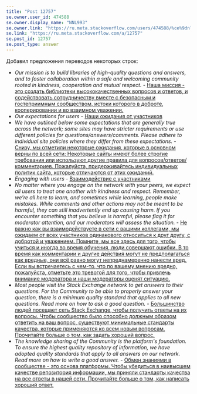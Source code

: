 ```yaml
---
title: "Post 12757"
se.owner.user_id: 474588
se.owner.display_name: "ΝNL993"
se.owner.link: "https://ru.meta.stackoverflow.com/users/474588/%ce%9dnl993"
se.link: "https://ru.meta.stackoverflow.com/a/12757"
se.post_id: 12757
se.post_type: answer
---
```

<p>Добавил предложения переводов некоторых строк:</p>
<ul>
<li><em>Our mission is to build libraries of high-quality questions and answers, and to foster collaboration within a safe and welcoming community rooted in kindness, cooperation and mutual respect.</em> - <a href="https://ru.traducir.win/strings/19481" rel="nofollow noreferrer">Наша миссия - это создать библиотеки высококачественных вопросов и ответов, и содействовать сотрудничеству вместе с безопасным и гостеприимным сообществом, истоки которого в доброте, кооперировании и во взаимном уважении.</a></li>
<li><em>Our expectations for users</em> - <a href="https://ru.traducir.win/strings/19487" rel="nofollow noreferrer">Наши ожидания от участников</a></li>
<li><em>We have outlined below some expectations that are generally true across the network; some sites may have stricter requirements or use different policies for questions/answers/comments. Please adhere to individual site policies where they differ from these expectations.</em> - <a href="https://ru.traducir.win/strings/19488" rel="nofollow noreferrer">Снизу, мы отметили некоторые ожидания, которые в основном верны по всей сети; Некоторые сайты имеют более строгие требования или используют другие правила для вопросов/ответов/комментариев. Пожалуйста, придерживайтесь индивидуальных политик сайта, которые отличаются от этих ожиданий.</a></li>
<li><em>Engaging with users</em> - <a href="https://ru.traducir.win/strings/19433" rel="nofollow noreferrer">Взаимодействие с участниками</a></li>
<li><em>No matter where you engage on the network with your peers, we expect all users to treat one another with kindness and respect. Remember, we’re all here to learn, and sometimes while learning, people make mistakes. While comments and other actions may not be meant to be harmful, they can still inadvertently end up causing harm. If you encounter something that you believe is harmful, please flag it for moderator attention, and our moderators will assess the situation.</em> - <a href="https://ru.traducir.win/strings/19478" rel="nofollow noreferrer">Не важно как вы взаимодействуете в сети с вашими коллегами, мы ожидаем от всех участников одинакового относиться к друг другу, с добротой и уважением. Помните, мы все здесь для того, чтобы учиться и иногда во время обучения, люди совершают ошибки. В то время как комментарии и другие действия могут не предполагаться как вредные, они всё равно могут непреднамеренно нанести вред. Если вы встречаетесь с чем-то, что по вашему мнению вредно, пожалуйста, отметьте это тревогой для того, чтобы привлечь внимание модератора и наши модераторы оценят ситуацию.</a></li>
<li><em>Most people visit the Stack Exchange network to get answers to their questions. For the Community to be able to properly answer your question, there is a minimum quality standard that applies to all new questions. Read more on how to ask a good question.</em> - <a href="https://ru.traducir.win/strings/19499" rel="nofollow noreferrer">Большинство людей посещает сеть Stack Exchange, чтобы получить ответы на их вопросы. Чтобы сообщество было способно должным образом ответить на ваш вопрос, существуют минимальные стандарты качества, которые применяются ко всем новым вопросам. Прочитайте больше о том, как задать хороший вопрос.</a></li>
<li><em>The knowledge sharing of the Community is the platform's foundation. To ensure the highest quality repository of information, we have adopted quality standards that apply to all answers on our network. Read more on how to write a good answer.</em> - <a href="https://ru.traducir.win/strings/19456" rel="nofollow noreferrer">Обмен знаниями в сообществе - это основа платформы. Чтобы убедиться в наивысшем качестве репозитория информации, мы приняли стандарты качества на все ответы в нашей сети. Прочитайте больше о том, как написать хороший ответ.</a></li>
</ul>
